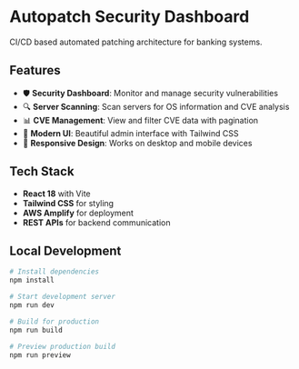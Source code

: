 # Autopatch Security Dashboard

CI/CD based automated patching architecture for banking systems.

## Features

- 🛡️ **Security Dashboard**: Monitor and manage security vulnerabilities
- 🔍 **Server Scanning**: Scan servers for OS information and CVE analysis
- 📊 **CVE Management**: View and filter CVE data with pagination
- 🎨 **Modern UI**: Beautiful admin interface with Tailwind CSS
- 📱 **Responsive Design**: Works on desktop and mobile devices

## Tech Stack

- **React 18** with Vite
- **Tailwind CSS** for styling
- **AWS Amplify** for deployment
- **REST APIs** for backend communication

## Local Development

```bash
# Install dependencies
npm install

# Start development server
npm run dev

# Build for production
npm run build

# Preview production build
npm run preview
```
